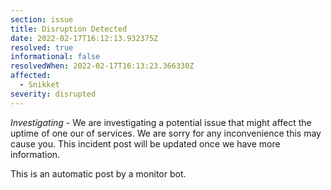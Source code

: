 ```yaml
---
section: issue
title: Disruption Detected
date: 2022-02-17T16:12:13.932375Z
resolved: true
informational: false
resolvedWhen: 2022-02-17T16:13:23.366330Z
affected:
  - Snikket
severity: disrupted
---
```

*Investigating* - We are investigating a potential issue that might affect the uptime of one our of services. We are sorry for any inconvenience this may cause you. This incident post will be updated once we have more information.

This is an automatic post by a monitor bot.
        